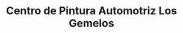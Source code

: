 ---
title: "Centro de Pintura Automotriz Los Gemelos"
url: /jinotega/centro-de-pintura-automotriz-los-gemelos/
shop: pintura
---